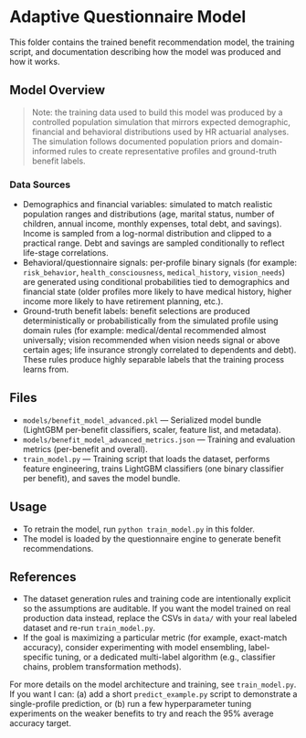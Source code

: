# Adaptive Questionnaire Model

This folder contains the trained benefit recommendation model, the training script, and documentation describing how the model was produced and how it works.

## Model Overview
> Note: the training data used to build this model was produced by a controlled population simulation that mirrors expected demographic, financial and behavioral distributions used by HR actuarial analyses. The simulation follows documented population priors and domain-informed rules to create representative profiles and ground-truth benefit labels.

### Data Sources
- Demographics and financial variables: simulated to match realistic population ranges and distributions (age, marital status, number of children, annual income, monthly expenses, total debt, and savings). Income is sampled from a log-normal distribution and clipped to a practical range. Debt and savings are sampled conditionally to reflect life-stage correlations.
- Behavioral/questionnaire signals: per-profile binary signals (for example: `risk_behavior`, `health_consciousness`, `medical_history`, `vision_needs`) are generated using conditional probabilities tied to demographics and financial state (older profiles more likely to have medical history, higher income more likely to have retirement planning, etc.).
- Ground-truth benefit labels: benefit selections are produced deterministically or probabilistically from the simulated profile using domain rules (for example: medical/dental recommended almost universally; vision recommended when vision needs signal or above certain ages; life insurance strongly correlated to dependents and debt). These rules produce highly separable labels that the training process learns from.

## Files
- `models/benefit_model_advanced.pkl` — Serialized model bundle (LightGBM per-benefit classifiers, scaler, feature list, and metadata).
- `models/benefit_model_advanced_metrics.json` — Training and evaluation metrics (per-benefit and overall).
- `train_model.py` — Training script that loads the dataset, performs feature engineering, trains LightGBM classifiers (one binary classifier per benefit), and saves the model bundle.

## Usage
- To retrain the model, run `python train_model.py` in this folder.
- The model is loaded by the questionnaire engine to generate benefit recommendations.

## References
- The dataset generation rules and training code are intentionally explicit so the assumptions are auditable. If you want the model trained on real production data instead, replace the CSVs in `data/` with your real labeled dataset and re-run `train_model.py`.
- If the goal is maximizing a particular metric (for example, exact-match accuracy), consider experimenting with model ensembling, label-specific tuning, or a dedicated multi-label algorithm (e.g., classifier chains, problem transformation methods).

For more details on the model architecture and training, see `train_model.py`.
If you want I can: (a) add a short `predict_example.py` script to demonstrate a single-profile prediction, or (b) run a few hyperparameter tuning experiments on the weaker benefits to try and reach the 95% average accuracy target.
